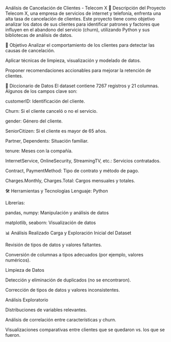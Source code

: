 Análisis de Cancelación de Clientes - Telecom X
📌 Descripción del Proyecto
Telecom X, una empresa de servicios de internet y telefonía, enfrenta una alta tasa de cancelación de clientes. Este proyecto tiene como objetivo analizar los datos de sus clientes para identificar patrones y factores que influyen en el abandono del servicio (churn), utilizando Python y sus bibliotecas de análisis de datos.

🎯 Objetivo
Analizar el comportamiento de los clientes para detectar las causas de cancelación.

Aplicar técnicas de limpieza, visualización y modelado de datos.

Proponer recomendaciones accionables para mejorar la retención de clientes.

🧾 Diccionario de Datos
El dataset contiene 7267 registros y 21 columnas. Algunos de los campos clave son:

customerID: Identificación del cliente.

Churn: Si el cliente canceló o no el servicio.

gender: Género del cliente.

SeniorCitizen: Si el cliente es mayor de 65 años.

Partner, Dependents: Situación familiar.

tenure: Meses con la compañía.

InternetService, OnlineSecurity, StreamingTV, etc.: Servicios contratados.

Contract, PaymentMethod: Tipo de contrato y método de pago.

Charges.Monthly, Charges.Total: Cargos mensuales y totales.

🛠️ Herramientas y Tecnologías
Lenguaje: Python

Librerías:

pandas, numpy: Manipulación y análisis de datos

matplotlib, seaborn: Visualización de datos

📊 Análisis Realizado
Carga y Exploración Inicial del Dataset

Revisión de tipos de datos y valores faltantes.

Conversión de columnas a tipos adecuados (por ejemplo, valores numéricos).

Limpieza de Datos

Detección y eliminación de duplicados (no se encontraron).

Corrección de tipos de datos y valores inconsistentes.

Análisis Exploratorio

Distribuciones de variables relevantes.

Análisis de correlación entre características y churn.

Visualizaciones comparativas entre clientes que se quedaron vs. los que se fueron.

